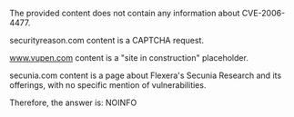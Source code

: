 The provided content does not contain any information about CVE-2006-4477.

securityreason.com content is a CAPTCHA request.

www.vupen.com content is a "site in construction" placeholder.

secunia.com content is a page about Flexera's Secunia Research and its offerings, with no specific mention of vulnerabilities.

Therefore, the answer is:
NOINFO